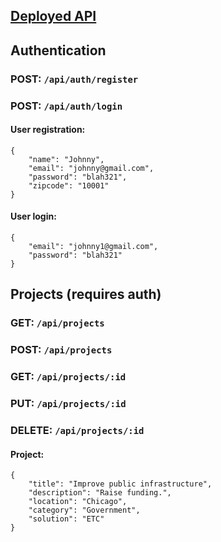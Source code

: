 ## [Deployed API](https://co-make-app.herokuapp.com/)

## Authentication

### POST: `/api/auth/register`
### POST: `/api/auth/login`

#### User registration:

```
{
    "name": "Johnny",
    "email": "johnny@gmail.com",
    "password": "blah321",
    "zipcode": "10001"
}
```

#### User login:

```
{
    "email": "johnny1@gmail.com",
    "password": "blah321"
}
```

## Projects (requires auth)

### GET: `/api/projects`
### POST: `/api/projects`
### GET: `/api/projects/:id`
### PUT: `/api/projects/:id`
### DELETE: `/api/projects/:id`

#### Project:

```
{
    "title": "Improve public infrastructure",
    "description": "Raise funding.",
    "location": "Chicago",
    "category": "Government",
    "solution": "ETC"
}
```

